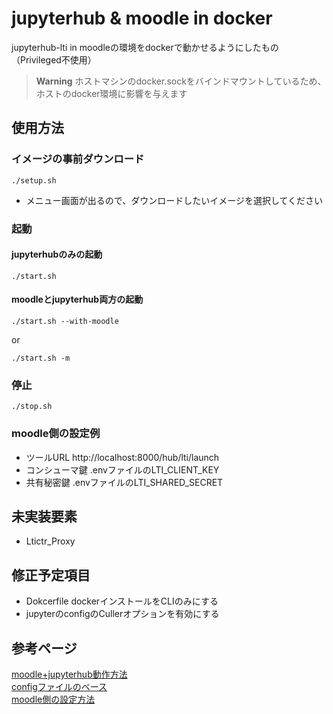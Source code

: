 # jupyterhub & moodle in docker
jupyterhub-lti in moodleの環境をdockerで動かせるようにしたもの（Privileged不使用）
> **Warning**
> ホストマシンのdocker.sockをバインドマウントしているため、ホストのdocker環境に影響を与えます  

## 使用方法

### イメージの事前ダウンロード
```
./setup.sh
```
- メニュー画面が出るので、ダウンロードしたいイメージを選択してください

### 起動

#### jupyterhubのみの起動
```
./start.sh
```

#### moodleとjupyterhub両方の起動
```
./start.sh --with-moodle
```
or
```
./start.sh -m
```

### 停止
```
./stop.sh
```

### moodle側の設定例
* ツールURL http://localhost:8000/hub/lti/launch
* コンシューマ鍵 .envファイルのLTI_CLIENT_KEY
* 共有秘密鍵 .envファイルのLTI_SHARED_SECRET

## 未実装要素
* Ltictr_Proxy

## 修正予定項目
* Dokcerfile dockerインストールをCLIのみにする
* jupyterのconfigのCullerオプションを有効にする

## 参考ページ
[moodle+jupyterhub動作方法](https://www.nsl.tuis.ac.jp/xoops/modules/xpwiki/?Moodle%2BJupyterHub)  
[configファイルのベース](https://gitlab.nsl.tuis.ac.jp/iseki/lticontainerspawner/-/blob/main/etc/jupyterhub_docker_config.py)  
[moodle側の設定方法](https://qiita.com/t-kita/items/eabe79de57fb223d5300)
